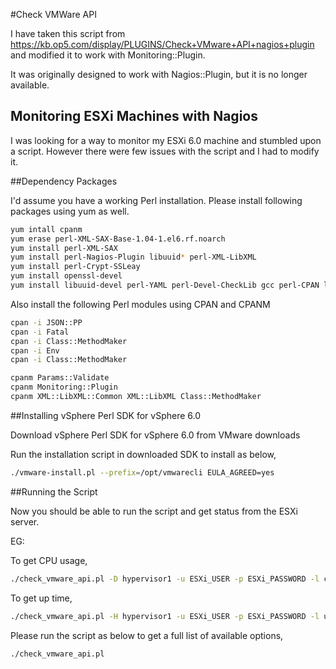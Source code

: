 #Check VMWare API

I have taken this script from https://kb.op5.com/display/PLUGINS/Check+VMware+API+nagios+plugin and modified it to work with Monitoring::Plugin.

It was originally designed to work with Nagios::Plugin, but it is no longer available.

## Monitoring ESXi Machines with Nagios

I was looking for a way to monitor my ESXi 6.0 machine and stumbled upon a script. However there were few issues with the script and I had to modify it.

##Dependency Packages

I'd assume you have a working Perl installation. Please install following packages using yum as well.

```bash
yum intall cpanm
yum erase perl-XML-SAX-Base-1.04-1.el6.rf.noarch
yum install perl-XML-SAX
yum install perl-Nagios-Plugin libuuid* perl-XML-LibXML
yum install perl-Crypt-SSLeay
yum install openssl-devel
yum install libuuid-devel perl-YAML perl-Devel-CheckLib gcc perl-CPAN libxml2-devel.x86_64
```

Also install the following Perl modules using CPAN and CPANM

```bash
cpan -i JSON::PP
cpan -i Fatal
cpan -i Class::MethodMaker
cpan -i Env
cpan -i Class::MethodMaker

cpanm Params::Validate
cpanm Monitoring::Plugin
cpanm XML::LibXML::Common XML::LibXML Class::MethodMaker
``` 

##Installing vSphere Perl SDK for vSphere 6.0

Download vSphere Perl SDK for vSphere 6.0 from VMware downloads

Run the installation script in downloaded SDK to install as below,

```bash
./vmware-install.pl --prefix=/opt/vmwarecli EULA_AGREED=yes
 ```
 
##Running the Script

Now you should be able to run the script and get status from the ESXi server.

EG:

To get CPU usage,

```bash
./check_vmware_api.pl -D hypervisor1 -u ESXi_USER -p ESXi_PASSWORD -l cpu -s useage -w 92 -c 98
```

To get up time,

```bash
./check_vmware_api.pl -H hypervisor1 -u ESXi_USER -p ESXi_PASSWORD -l uptime
```

Please run the script as below to get a full list of available options,

```bash
./check_vmware_api.pl
```
